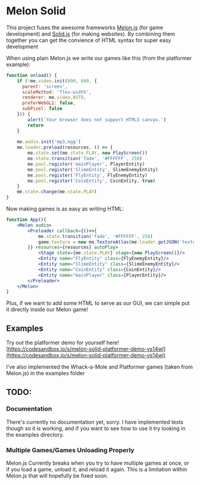 # Melon Solid

This project fuses the awesome frameworks [Melon.js](https://www.melonjs.org) (for game development) and [Solid.js](https://www.solidjs.com/) (for making websites). By combining them together you can get the convience of HTML syntax for super easy development

When using plain Melon.js we write our games like this (from the platformer example):

```jsx
function onload() {
    if (!me.video.init(800, 600, {
      parent: 'screen',
      scaleMethod: 'flex-width',
      renderer: me.video.AUTO,
      preferWebGL1: false,
      subPixel: false
    })) {
        alert('Your browser does not support HTML5 canvas.')
        return
    }
    
    me.audio.init('mp3,ogg')
    me.loader.preload(resources, () => {
        me.state.set(me.state.PLAY, new PlayScreen())
        me.state.transition('fade', '#FFFFFF', 250)
        me.pool.register('mainPlayer', PlayerEntity)
        me.pool.register('SlimeEntity', SlimeEnemyEntity)
        me.pool.register('FlyEntity', FlyEnemyEntity)
        me.pool.register('CoinEntity', CoinEntity, true)
    }
    me.state.change(me.state.PLAY)
}
```

Now making games is as easy as writing HTML:

```jsx
function App(){
    <Melon audio>
        <Preloader callback={()=>{
            me.state.transition('fade', '#FFFFFF', 250)
            game.texture = new me.TextureAtlas(me.loader.getJSON('texture'), me.loader.getImage('texture'))
        }} resources={resources} autoPlay>
            <Stage state={me.state.PLAY} stage={new PlayScreen()}/>
            <Entity name="FlyEntity" class={FlyEnemyEntity}/>
            <Entity name="SlimeEntity" class={SlimeEnemyEntity}/>
            <Entity name="CoinEntity" class={CoinEntity}/>
            <Entity name="mainPlayer" class={PlayerEntity}/>
        </Preloader>
    </Melon>
}
```

Plus, if we want to add some HTML to serve as our GUI, we can simple put it directly inside our Melon game!

## Examples

Try out the platformer demo for yourself here!
[https://codesandbox.io/s/melon-solid-platformer-demo-ys14wl](https://codesandbox.io/s/melon-solid-platformer-demo-ys14wl)

I've also implemented the Whack-a-Mole and Platformer games (taken from Melon.js) in the examples folder

## TODO:

### Documentation

There's currently no documentation yet, sorry. I have implemented tests though so it is working, and if you want to see how to use it try looking in the examples directory.

### Multiple Games/Games Unloading Properly

Melon.js Currently breaks when you try to have multiple games at once, or if you load a game, unload it, and reload it again. This is a limitation within Melon.js that will hopefully be fixed soon.
